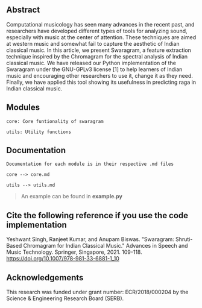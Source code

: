 ## Abstract

Computational musicology has seen many advances in the recent past, and researchers have developed different types of tools for analyzing sound, especially with music at the center of attention. These techniques are aimed at western music and somewhat fail to capture the aesthetic of Indian classical music. In this article, we present Swaragram, a feature extraction technique inspired by the Chromagram for the spectral analysis of Indian classical music. We have released our Python implementation of the Swaragram under the GNU-GPLv3 license [1] to help learners of Indian music and encouraging other researchers to use it, change it as they need. Finally, we have applied this tool showing its usefulness in predicting raga in Indian classical music.

## Modules

	core: Core funtionality of swaragram

	utils: Utility functions

## Documentation

	Documentation for each module is in their respective .md files

	core --> core.md

	utils --> utils.md

> An example can be found in **example.py**

## Cite the following reference if you use the code implementation
Yeshwant Singh, Ranjeet Kumar, and Anupam Biswas. "Swaragram: Shruti-Based Chromagram for Indian Classical Music." Advances in Speech and Music Technology. Springer, Singapore, 2021. 109-118. https://doi.org/10.1007/978-981-33-6881-1_10

## Acknowledgements
This research was funded under grant number: ECR/2018/000204 by the Science & Engineering Research Board (SERB).
